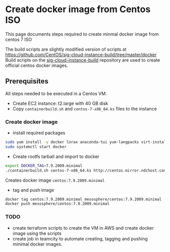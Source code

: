 # Create docker image from Centos ISO

This page documents steps required to create minmal docker image from centos 7 ISO

The build scripts are slightly modified version of scripts at <https://github.com/CentOS/sig-cloud-instance-build/tree/master/docker>
Build scripts on the [sig-cloud-instance-build](https://github.com/CentOS/sig-cloud-instance-build/blob/master/docker/containerbuild.sh) repository are used to create official centos docker images.

## Prerequisites
All steps needed to be executed in a Centos VM.
- Create EC2 instance: t2.large with 40 GB disk
- Copy `containerbuild.sh` and `centos-7-x86_64.ks` files to the instance

### Create docker image
- install required packages
```bash
sudo yum install -y docker lorax anaconda-tui yum-langpacks virt-install libvirt-python
sudo systemctl start docker
```
- Create rootfs tarball and import to docker
```bash
export DOCKER_TAG=7.9.2009.minimal
./containerbuild.sh centos-7-x86_64.ks http://centos.mirror.ndchost.com/7.9.2009/isos/x86_64/CentOS-7-x86_64-Minimal-2009.iso
```
Creates docker image `centos:7.9.2009.minimal`

- tag and push image
```bash
docker tag centos:7.9.2009.minimal mesosphere/centos:7.9.2009.minimal
docker push mesosphere/centos:7.9.2009.minimal
```

### TODO
- create terraform scripts to create the VM in AWS and create docker image using the scripts
- create job in teamcity to automate creating, tagging and pushing minimal docker images.